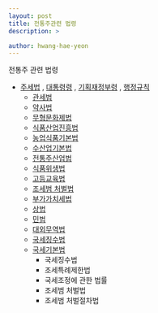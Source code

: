 ```yaml
---
layout: post
title: 전통주관련 법령
description: >

author: hwang-hae-yeon
---
```


전통주 관련 법령

- [주세법](http://www.law.go.kr/%EB%B2%95%EB%A0%B9/%EC%A3%BC%EC%84%B8%EB%B2%95) , [대통령령](http://www.law.go.kr/%EB%B2%95%EB%A0%B9/%EC%A3%BC%EC%84%B8%EB%B2%95%EC%8B%9C%ED%96%89%EB%A0%B9) , [기획재정부령](http://www.law.go.kr/lsInfoP.do?lsiSeq=92406#0000) , [행정규칙](http://www.law.go.kr/%ED%96%89%EC%A0%95%EA%B7%9C%EC%B9%99/%EC%A3%BC%EC%84%B8%EC%82%AC%EB%AC%B4%EC%B2%98%EB%A6%AC%EA%B7%9C%EC%A0%95)
  - [관세법](http://www.law.go.kr/%EB%B2%95%EB%A0%B9/%EA%B4%80%EC%84%B8%EB%B2%95)
  - [약사법](http://www.law.go.kr/%EB%B2%95%EB%A0%B9/%EC%95%BD%EC%82%AC%EB%B2%95) 
  - [무형문화제법](http://www.law.go.kr/%EB%B2%95%EB%A0%B9/%EB%AC%B4%ED%98%95%EB%AC%B8%ED%99%94%EC%9E%AC%EB%B3%B4%EC%A0%84%EB%B0%8F%EC%A7%84%ED%9D%A5%EC%97%90%EA%B4%80%ED%95%9C%EB%B2%95%EB%A5%A0/(13248,20150327))
  - [식품산업진흥법](http://www.law.go.kr/%EB%B2%95%EB%A0%B9/%EC%8B%9D%ED%92%88%EC%82%B0%EC%97%85%EC%A7%84%ED%9D%A5%EB%B2%95)
  - [농업식품기본법](http://www.law.go.kr/%EB%B2%95%EB%A0%B9/%EB%86%8D%EC%97%85%EC%8B%9D%ED%92%88%EA%B8%B0%EB%B3%B8%EB%B2%95)
  - [수산업기본법](http://www.law.go.kr/%EB%B2%95%EB%A0%B9/%EC%88%98%EC%82%B0%EC%97%85%E3%86%8D%EC%96%B4%EC%B4%8C%EB%B0%9C%EC%A0%84%EA%B8%B0%EB%B3%B8%EB%B2%95/(14605,20170321))
  - [전통주산업법](http://www.law.go.kr/%EB%B2%95%EB%A0%B9/%EC%A0%84%ED%86%B5%EC%A3%BC%EB%93%B1%EC%9D%98%EC%82%B0%EC%97%85%EC%A7%84%ED%9D%A5%EC%97%90%EA%B4%80%ED%95%9C%EB%B2%95%EB%A5%A0/)
  - [식품위생법](http://www.law.go.kr/%EB%B2%95%EB%A0%B9/%EC%8B%9D%ED%92%88%EC%9C%84%EC%83%9D%EB%B2%95)
  - [고등교육법](http://www.law.go.kr/%EB%B2%95%EB%A0%B9/%EA%B3%A0%EB%93%B1%EA%B5%90%EC%9C%A1%EB%B2%95)
  - [조세범 처벌법](http://www.law.go.kr/lsEfInfoP.do?lsiSeq=181384#)
  - [부가가치세법](http://www.law.go.kr/%EB%B2%95%EB%A0%B9/%EB%B6%80%EA%B0%80%EA%B0%80%EC%B9%98%EC%84%B8%EB%B2%95)
  - [상법](http://www.law.go.kr/%EB%B2%95%EB%A0%B9/%EC%83%81%EB%B2%95)
  - [민법](http://www.law.go.kr/%EB%B2%95%EB%A0%B9/%EB%AF%BC%EB%B2%95)
  - [대외무역법](http://www.law.go.kr/%EB%B2%95%EB%A0%B9/%EB%8C%80%EC%99%B8%EB%AC%B4%EC%97%AD%EB%B2%95)
  - [국세징수법](http://www.law.go.kr/%EB%B2%95%EB%A0%B9/%EA%B5%AD%EC%84%B8%EC%A7%95%EC%88%98%EB%B2%95)
  - [국세기본법](http://www.law.go.kr/%EB%B2%95%EB%A0%B9/%EA%B5%AD%EC%84%B8%EA%B8%B0%EB%B3%B8%EB%B2%95)
    - 국세징수법
    - 조세특례제한법
    - 국세조정에 관한 법률
    - 조세범 처벌법
    - 조세범 처벌절차법
  
